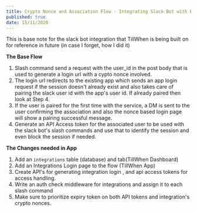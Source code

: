 ```yaml
---
title: Crypto Nonce and Association Flow - Integrating Slack Bot with External Services
published: true 
date: 15/11/2020
---
```


This is base note for the slack bot integration that TillWhen is being built on for reference in future (in case I forget, how I did it)

**The Base Flow** 

1. Slash command send a request with the user_id in the post body that is used to generate a login url with a cypto nonce involved.
2. The login url redirects to the existing app which sends an app login request if the session doesn't already exist and also takes care of pairing the slack user id with the app's user id. If already paired then look at Step 4.
3. If the user is paired for the first time with the service, a DM is sent to the user confirming the association and also the nonce based login page will show a pairing successful message.
4. Generate an API Access token for the associated user to be used with the slack bot's slash commands and use that to identify the session and even block the session if needed.

**The Changes needed in App**

1. Add an `integrations` table (database) and tab(TillWhen Dashboard)
2. Add an Integrations Login page to the flow (TillWhen App)
3. Create API's for generating integration login , and api access tokens for access handling.
4. Write an auth check middleware for integrations and assign it to each slash command
5. Make sure to prioritize expiry token on both API tokens and integration's crypto nonces.